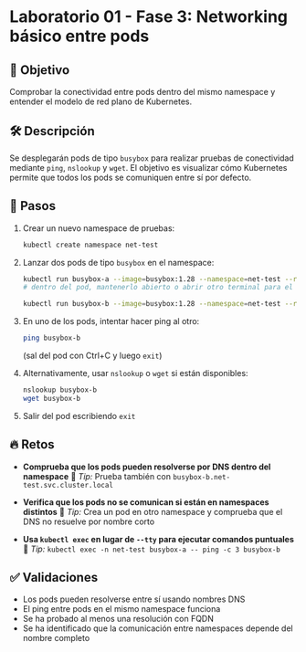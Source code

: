 # Laboratorio 01 - Fase 3: Networking básico entre pods

## 🎯 Objetivo

Comprobar la conectividad entre pods dentro del mismo namespace y entender el modelo de red plano de Kubernetes.

## 🛠️ Descripción

Se desplegarán pods de tipo `busybox` para realizar pruebas de conectividad mediante `ping`, `nslookup` y `wget`. El objetivo es visualizar cómo Kubernetes permite que todos los pods se comuniquen entre sí por defecto.

## 🔧 Pasos

1. Crear un nuevo namespace de pruebas:

   ```bash
   kubectl create namespace net-test
   ```

2. Lanzar dos pods de tipo `busybox` en el namespace:

   ```bash
   kubectl run busybox-a --image=busybox:1.28 --namespace=net-test --restart=Never --tty -i -- sh
   # dentro del pod, mantenerlo abierto o abrir otro terminal para el segundo pod

   kubectl run busybox-b --image=busybox:1.28 --namespace=net-test --restart=Never --tty -i -- sh
   ```

3. En uno de los pods, intentar hacer ping al otro:

   ```sh
   ping busybox-b
   ```

   (sal del pod con Ctrl+C y luego `exit`)

4. Alternativamente, usar `nslookup` o `wget` si están disponibles:

   ```sh
   nslookup busybox-b
   wget busybox-b
   ```

5. Salir del pod escribiendo `exit`

## 🔥 Retos

* **Comprueba que los pods pueden resolverse por DNS dentro del namespace**
  🔧 *Tip:* Prueba también con `busybox-b.net-test.svc.cluster.local`

* **Verifica que los pods no se comunican si están en namespaces distintos**
  🔧 *Tip:* Crea un pod en otro namespace y comprueba que el DNS no resuelve por nombre corto

* **Usa `kubectl exec` en lugar de `--tty` para ejecutar comandos puntuales**
  🔧 *Tip:* `kubectl exec -n net-test busybox-a -- ping -c 3 busybox-b`

## ✅ Validaciones

* Los pods pueden resolverse entre sí usando nombres DNS
* El ping entre pods en el mismo namespace funciona
* Se ha probado al menos una resolución con FQDN
* Se ha identificado que la comunicación entre namespaces depende del nombre completo
